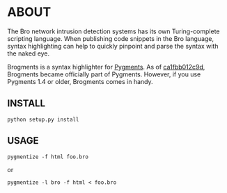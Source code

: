 ABOUT
=====

The Bro network intrusion detection systems has its own Turing-complete
scripting language. When publishing code snippets in the Bro language, syntax
highlighting can help to quickly pinpoint and parse the syntax with the naked
eye. 

Brogments is a syntax highlighter for [Pygments](http://pygments.org/). As of
[ca1fbb012c9d](https://bitbucket.org/birkenfeld/pygments-main/changeset/ca1fbb012c9d),
Brogments became officially part of Pygments. However, if you use Pygments 1.4
or older, Brogments comes in handy.

INSTALL
-------

    python setup.py install

USAGE
-----

    pygmentize -f html foo.bro

or

    pygmentize -l bro -f html < foo.bro
